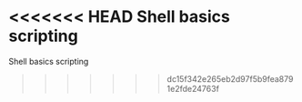 <<<<<<< HEAD
Shell basics scripting
=======
Shell basics scripting
>>>>>>> dc15f342e265eb2d97f5b9fea8791e2fde24763f
